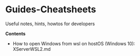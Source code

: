 # Guides-Cheatsheets
Useful notes, hints, howtos for developers

**Contents**
* How to open Windows from wsl on hostOS (Windows 10): XServerWSL2.md
